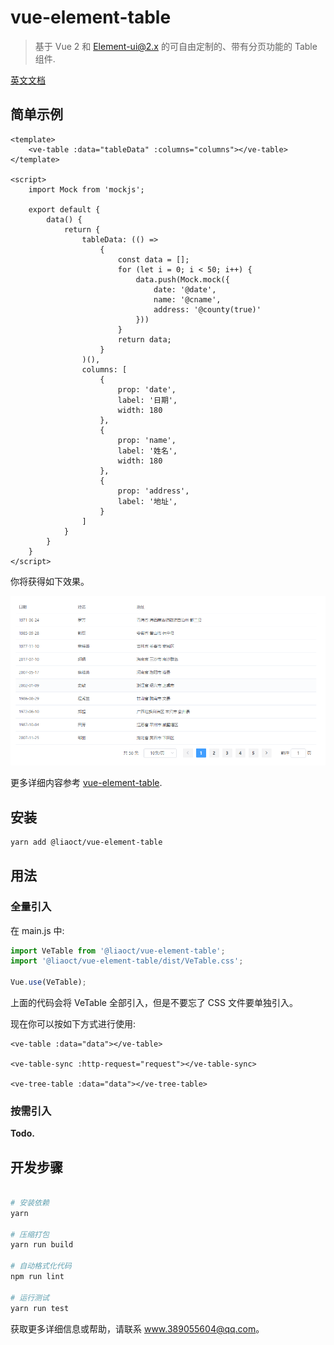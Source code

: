 # vue-element-table

> 基于 Vue 2 和 Element-ui@2.x 的可自由定制的、带有分页功能的 Table 组件.

[英文文档](README.md)

## 简单示例

```
<template>
    <ve-table :data="tableData" :columns="columns"></ve-table>
</template>

<script>
    import Mock from 'mockjs';

    export default {
        data() {
            return {
                tableData: (() =>
                    {
                        const data = [];
                        for (let i = 0; i < 50; i++) {
                            data.push(Mock.mock({
                                date: '@date',
                                name: '@cname',
                                address: '@county(true)'
                            }))
                        }
                        return data;
                    }
                )(),
                columns: [
                    {
                        prop: 'date',
                        label: '日期',
                        width: 180
                    },
                    {
                        prop: 'name',
                        label: '姓名',
                        width: 180
                    },
                    {
                        prop: 'address',
                        label: '地址',
                    }
                ]
            }
        }
    }
</script>
```

你将获得如下效果。

![](./public/images/demo.png)

更多详细内容参考 [vue-element-table](https://liaoct.github.io/vue-element-table/).

## 安装

```bash
yarn add @liaoct/vue-element-table
```

## 用法

### 全量引入

在 main.js 中:

```js
import VeTable from '@liaoct/vue-element-table';
import '@liaoct/vue-element-table/dist/VeTable.css';

Vue.use(VeTable);
```

上面的代码会将 VeTable 全部引入，但是不要忘了 CSS 文件要单独引入。

现在你可以按如下方式进行使用:

```vue
<ve-table :data="data"></ve-table>

<ve-table-sync :http-request="request"></ve-table-sync>

<ve-tree-table :data="data"></ve-tree-table>
```

### 按需引入

<b>Todo.</b>

## 开发步骤

```bash

# 安装依赖
yarn

# 压缩打包
yarn run build

# 自动格式化代码
npm run lint

# 运行测试
yarn run test

```

获取更多详细信息或帮助，请联系 <www.389055604@qq.com>。
